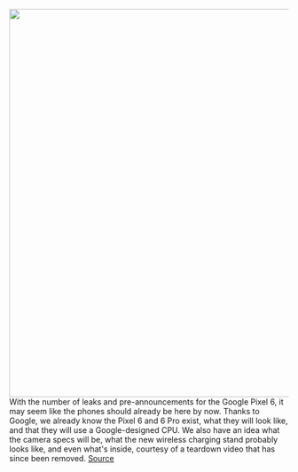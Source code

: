 <img src='https://cdn.vox-cdn.com/thumbor/XpzERnHVNuSUr2T-9clbjvlL-8c=/0x0:4096x2150/1200x800/filters:focal(1721x748:2375x1402)/cdn.vox-cdn.com/uploads/chorus_image/image/70015019/FA8qbJ0VQAsbGif.0.jpg' width='700px' /><br/>
With the number of leaks and pre-announcements for the Google Pixel 6, it may seem like the phones should already be here by now. Thanks to Google, we already know the Pixel 6 and 6 Pro exist, what they will look like, and that they will use a Google-designed CPU. We also have an idea what the camera specs will be, what the new wireless charging stand probably looks like, and even what's inside, courtesy of a teardown video that has since been removed.
<a href='https://www.theverge.com/2021/10/19/22724670/google-pixel-6-event-watch-live-stream-android-12-start-time'> Source <a/>